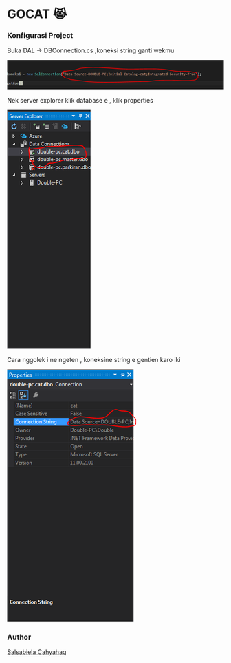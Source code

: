 # GOCAT :joy_cat:

### Konfigurasi Project
Buka DAL -> DBConnection.cs ,koneksi string ganti wekmu 

![alt text](doc/str.png "String Alamaat")

Nek server explorer klik database e , klik properties

![alt text](doc/qq.png "Path gambar")

Cara nggolek i ne ngeten , koneksine string e gentien karo iki

![alt text](doc/path.png "Path gambar")


### Author 
[Salsabiela Cahyahaq](https://github.com/salsabielac) 